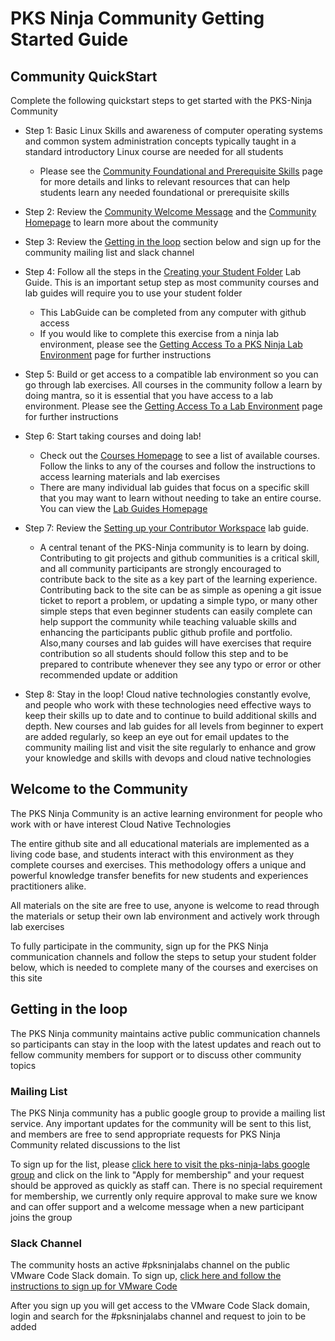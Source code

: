 # PKS Ninja Community Getting Started Guide

## Community QuickStart

Complete the following quickstart steps to get started with the PKS-Ninja Community

- Step 1: Basic Linux Skills and awareness of computer operating systems and common system administration concepts typically taught in a standard introductory Linux course are needed for all students
  - Please see the [Community Foundational and Prerequisite Skills](https://github.com/CNA-Tech/PKS-Ninja/tree/master/Courses/FoundationalSkills-FS8954) page for more details and links to relevant resources that can help students learn any needed foundational or prerequisite skills

- Step 2: Review the [Community Welcome Message](https://github.com/CNA-Tech/PKS-Ninja/tree/master/Courses/GettingStarted-GS3861#welcome-to-the-community) and the [Community Homepage](https://github.com/cna-tech/pks-ninja) to learn more about the community

- Step 3: Review the [Getting in the loop](https://github.com/CNA-Tech/PKS-Ninja/tree/master/Courses/GettingStarted-GS3861#getting-in-the-loop) section below and sign up for the community mailing list and slack channel

- Step 4: Follow all the steps in the [Creating your Student Folder](https://github.com/CNA-Tech/PKS-Ninja/tree/master/LabGuides/CreateStudentFolder-SF6361) Lab Guide. This is an important setup step as most community courses and lab guides will require you to use your student folder
  - This LabGuide can be completed from any computer with github access
  - If you would like to complete this exercise from a ninja lab environment, please see the [Getting Access To a PKS Ninja Lab Environment](https://github.com/CNA-Tech/PKS-Ninja/tree/master/Courses/GetLabAccess-LA8528) page for further instructions

- Step 5: Build or get access to a compatible lab environment so you can go through lab exercises. All courses in the community follow a learn by doing mantra, so it is essential that you have access to a lab environment. Please see the [Getting Access To a Lab Environment](https://github.com/CNA-Tech/PKS-Ninja/tree/master/Courses/GetLabAccess-LA8528) page for further instructions

- Step 6: Start taking courses and doing lab!
  - Check out the [Courses Homepage](https://github.com/CNA-Tech/PKS-Ninja/tree/master/Courses) to see a list of available courses. Follow the links to any of the courses and follow the instructions to access learning materials and lab exercises
  - There are many individual lab guides that focus on a specific skill that you may want to learn without needing to take an entire course. You can view the [Lab Guides Homepage](https://github.com/CNA-Tech/PKS-Ninja/tree/master/LabGuides)

- Step 7: Review the [Setting up your Contributor Workspace](https://github.com/CNA-Tech/PKS-Ninja/tree/master/LabGuides/ContributorWorkspace-CW4267) lab guide. 
  - A central tenant of the PKS-Ninja community is to learn by doing. Contributing to git projects and github communities is a critical skill, and all community participants are strongly encouraged to contribute back to the site as a key part of the learning experience. Contributing back to the site can be as simple as opening a git issue ticket to report a problem, or updating a simple typo, or many other simple steps that even beginner students can easily complete can help support the community while teaching valuable skills and enhancing the participants public github profile and portfolio. Also,many courses and lab guides will have exercises that require contribution so all students should follow this step and to be prepared to contribute whenever they see any typo or error or other recommended update or addition

- Step 8: Stay in the loop! Cloud native technologies constantly evolve, and people who work with these technologies need effective ways to keep their skills up to date and to continue to build additional skills and depth. New courses and lab guides for all levels from beginner to expert are added regularly, so keep an eye out for email updates to the community mailing list and visit the site regularly to enhance and grow your knowledge and skills with devops and cloud native technologies

<!-- 
- Step : Review the [Building your Devops Workstation](https://github.com/CNA-Tech/PKS-Ninja/tree/master/LabGuides/DevopsWorkstation-DW5008) lab guide to learn practical tips and tricks for optimizing your workstation/jumpbox environments, using IDE's and other common tools that will make your life easier and more productive when working with devops and cloud native platforms 
-->

## Welcome to the Community

The PKS Ninja Community is an active learning environment for people who work with or have interest Cloud Native Technologies

The entire github site and all educational materials are implemented as a living code base, and students interact with this environment as they complete courses and exercises. This methodology offers a unique and powerful knowledge transfer benefits for new students and experiences practitioners alike.  

All materials on the site are free to use, anyone is welcome to read through the materials or setup their own lab environment and actively work through lab exercises

To fully participate in the community, sign up for the PKS Ninja communication channels and follow the steps to setup your student folder below, which is needed to complete many of the courses and exercises on this site

## Getting in the loop

The PKS Ninja community maintains active public communication channels so participants can stay in the loop with the latest updates and reach out to fellow community members for support or to discuss other community topics

### Mailing List

The PKS Ninja community has a public google group to provide a mailing list service. Any important updates for the community will be sent to this list, and members are free to send appropriate requests for PKS Ninja Community related discussions to the list

To sign up for the list, please [click here to visit the pks-ninja-labs google group](https://groups.google.com/forum/#!forum/pks-ninja-labs) and click on the link to "Apply for membership" and your request should be approved as quickly as staff can. There is no special requirement for membership, we currently only require approval to make sure we know and can offer support and a welcome message when a new participant joins the group

### Slack Channel

The community hosts an active #pksninjalabs channel on the public VMware Code Slack domain. To sign up, [click here and follow the instructions to sign up for VMware Code](https://code.vmware.com/join)

After you sign up you will get access to the VMware Code Slack domain, login and search for the #pksninjalabs channel and request to join to be added
